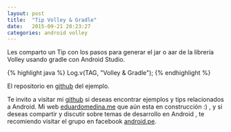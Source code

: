 ```yaml
---
layout: post
title:  "Tip Volley & Gradle"
date:   2015-09-21 20:23:27
categories: android volley
---
```

Les comparto un Tip con los pasos para generar el jar o aar de la librería Volley usando gradle con Android Studio.

{% highlight java %}
	Log.v(TAG, "Volley & Gradle");
{% endhighlight %}

El repositorio en [github][repo] del ejemplo.

Te invito a visitar mi [github][gb] si deseas encontrar ejemplos y tips relacionados a Android. Mi web [eduardomedina.me][web] que aún esta en construcción :) , y si deseas compartir y discutir sobre temas de desarrollo en Android , te recomiendo visitar el grupo en facebook [android.pe][androidpe].

[gb]:      https://github.com/emedinaa
[web]:   http://www.eduardomedina.me/
[androidpe]: https://www.facebook.com/groups/androidpe/
[repo]: https://github.com/emedinaa/android_volley_gradle
[gdglima]: http://www.gdglima.com/

